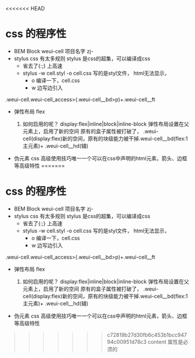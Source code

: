 <<<<<<< HEAD
# css 的程序性

- BEM
    Block weui-cell  项目名字  zj-
- stylus
    css 有太多规则
    stylus 是css的超集，可以编译成css
    - 省去了{:;} 上高速
    - stylus -w cell.styl -o cell.css
      写的是styl文件， html无法显示，
      - o 编译一下，cell.css
      - w 边写边引入

.weui-cell.weui-cell_access>(.weui-cell__bd>p)+.weui-cell__ft

-   弹性布局 flex
    1. 如何启用的呢？
    display:flex|inline|block|inline-block
    弹性布局设置在父元素上，启用了新的空间
    原有的盒子属性被打破了，
    .weui-cell(display:flex)新的空间，原有的块级能力被干掉.weui-cell__bd(flex:1主元素)+ .weui-cell__hd(辅)

- 伪元素
	css 高级使用技巧唯一一个可以在css中声明的html元素，箭头、边框等高级特性
=======
# css 的程序性

- BEM
    Block weui-cell  项目名字  zj-
- stylus
    css 有太多规则
    stylus 是css的超集，可以编译成css
    - 省去了{:;} 上高速
    - stylus -w cell.styl -o cell.css
      写的是styl文件， html无法显示，
      - o 编译一下，cell.css
      - w 边写边引入

.weui-cell.weui-cell_access>(.weui-cell__bd>p)+.weui-cell__ft

-   弹性布局 flex
    1. 如何启用的呢？
    display:flex|inline|block|inline-block
    弹性布局设置在父元素上，启用了新的空间
    原有的盒子属性被打破了，
    .weui-cell(display:flex)新的空间，原有的块级能力被干掉.weui-cell__bd(flex:1主元素)+ .weui-cell__hd(辅)

- 伪元素
	css 高级使用技巧唯一一个可以在css中声明的html元素，箭头、边框等高级特性
>>>>>>> c72819b27d30fb6c453b1bcc94794c00951d78c3
   	content 属性是必须的